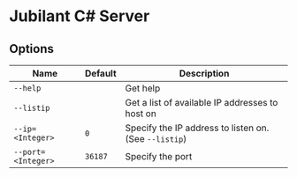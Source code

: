 # Jubilant C# Server

## Options
| Name               | Default | Description                                           |
|--------------------|---------|-------------------------------------------------------|
| `--help`           |         | Get help                                              |
| `--listip`         |         | Get a list of available IP addresses to host on       |
| `--ip=<Integer>`   | `0`     | Specify the IP address to listen on. (See `--listip`) |
| `--port=<Integer>` | `36187` | Specify the port                                      |